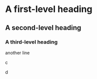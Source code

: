 # A first-level heading
## A second-level heading
### A third-level heading
another line


c

<script src="mySketch.js" type="text/javascript"></script><script src="https://cdn.jsdelivr.net/npm/p5@1.7.0/lib/p5.js" type="text/javascript"></script>

d

